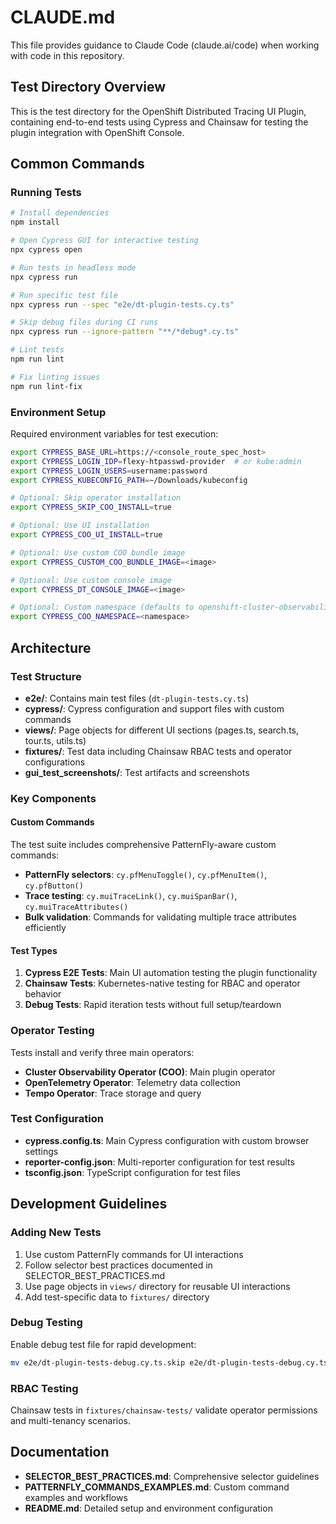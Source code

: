 # CLAUDE.md

This file provides guidance to Claude Code (claude.ai/code) when working with code in this repository.

## Test Directory Overview

This is the test directory for the OpenShift Distributed Tracing UI Plugin, containing end-to-end tests using Cypress and Chainsaw for testing the plugin integration with OpenShift Console.

## Common Commands

### Running Tests
```bash
# Install dependencies
npm install

# Open Cypress GUI for interactive testing
npx cypress open

# Run tests in headless mode
npx cypress run

# Run specific test file
npx cypress run --spec "e2e/dt-plugin-tests.cy.ts"

# Skip debug files during CI runs
npx cypress run --ignore-pattern "**/*debug*.cy.ts"

# Lint tests
npm run lint

# Fix linting issues
npm run lint-fix
```

### Environment Setup
Required environment variables for test execution:
```bash
export CYPRESS_BASE_URL=https://<console_route_spec_host>
export CYPRESS_LOGIN_IDP=flexy-htpasswd-provider  # or kube:admin
export CYPRESS_LOGIN_USERS=username:password
export CYPRESS_KUBECONFIG_PATH=~/Downloads/kubeconfig

# Optional: Skip operator installation
export CYPRESS_SKIP_COO_INSTALL=true

# Optional: Use UI installation
export CYPRESS_COO_UI_INSTALL=true

# Optional: Use custom COO bundle image
export CYPRESS_CUSTOM_COO_BUNDLE_IMAGE=<image>

# Optional: Use custom console image
export CYPRESS_DT_CONSOLE_IMAGE=<image>

# Optional: Custom namespace (defaults to openshift-cluster-observability-operator)
export CYPRESS_COO_NAMESPACE=<namespace>
```

## Architecture

### Test Structure
- **e2e/**: Contains main test files (`dt-plugin-tests.cy.ts`)
- **cypress/**: Cypress configuration and support files with custom commands
- **views/**: Page objects for different UI sections (pages.ts, search.ts, tour.ts, utils.ts)
- **fixtures/**: Test data including Chainsaw RBAC tests and operator configurations
- **gui_test_screenshots/**: Test artifacts and screenshots

### Key Components

#### Custom Commands
The test suite includes comprehensive PatternFly-aware custom commands:
- **PatternFly selectors**: `cy.pfMenuToggle()`, `cy.pfMenuItem()`, `cy.pfButton()`
- **Trace testing**: `cy.muiTraceLink()`, `cy.muiSpanBar()`, `cy.muiTraceAttributes()`
- **Bulk validation**: Commands for validating multiple trace attributes efficiently

#### Test Types
1. **Cypress E2E Tests**: Main UI automation testing the plugin functionality
2. **Chainsaw Tests**: Kubernetes-native testing for RBAC and operator behavior
3. **Debug Tests**: Rapid iteration tests without full setup/teardown

### Operator Testing
Tests install and verify three main operators:
- **Cluster Observability Operator (COO)**: Main plugin operator
- **OpenTelemetry Operator**: Telemetry data collection
- **Tempo Operator**: Trace storage and query

### Test Configuration
- **cypress.config.ts**: Main Cypress configuration with custom browser settings
- **reporter-config.json**: Multi-reporter configuration for test results
- **tsconfig.json**: TypeScript configuration for test files

## Development Guidelines

### Adding New Tests
1. Use custom PatternFly commands for UI interactions
2. Follow selector best practices documented in SELECTOR_BEST_PRACTICES.md
3. Use page objects in `views/` directory for reusable UI interactions
4. Add test-specific data to `fixtures/` directory

### Debug Testing
Enable debug test file for rapid development:
```bash
mv e2e/dt-plugin-tests-debug.cy.ts.skip e2e/dt-plugin-tests-debug.cy.ts
```

### RBAC Testing
Chainsaw tests in `fixtures/chainsaw-tests/` validate operator permissions and multi-tenancy scenarios.

## Documentation
- **SELECTOR_BEST_PRACTICES.md**: Comprehensive selector guidelines
- **PATTERNFLY_COMMANDS_EXAMPLES.md**: Custom command examples and workflows
- **README.md**: Detailed setup and environment configuration